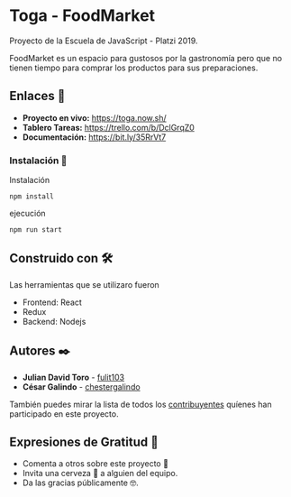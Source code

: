 # Toga - FoodMarket

Proyecto de la Escuela de JavaScript - Platzi 2019.

FoodMarket es un espacio para gustosos por la gastronomía pero que no tienen tiempo para comprar los productos para sus preparaciones. 

## Enlaces 🚀

 * **Proyecto en vivo:** https://toga.now.sh/
 * **Tablero Tareas:** https://trello.com/b/DclGrqZ0
 * **Documentación:** https://bit.ly/35RrVt7

### Instalación 🔧

Instalación

```
npm install
```

ejecución

```
npm run start
```

## Construido con 🛠️

Las herramientas que se utilizaro fueron

  * Frontend: React
  * Redux
  * Backend: Nodejs

## Autores ✒️

* **Julian David Toro** - [fulit103](https://github.com/fulit103)
* **César Galindo** - [chestergalindo](https://github.com/chestergalindo)

También puedes mirar la lista de todos los [contribuyentes](https://github.com/fulit103/toga/graphs/contributors) quíenes han participado en este proyecto. 

## Expresiones de Gratitud 🎁

* Comenta a otros sobre este proyecto 📢
* Invita una cerveza 🍺 a alguien del equipo. 
* Da las gracias públicamente 🤓.

